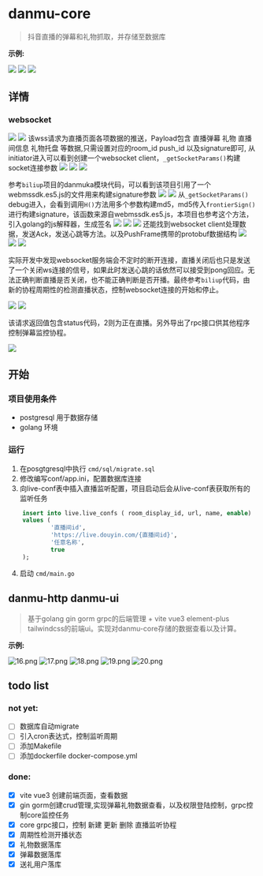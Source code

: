 # danmu-core

> 抖音直播的弹幕和礼物抓取，并存储至数据库

**示例:**

![](image/common-message.png)
![](image/gift-message.png)
![](image/template.png)

## 详情

### websocket

![](image/1.png)
![](image/2.png)
该wss请求为直播页面各项数据的推送，Payload包含 直播弹幕 礼物 直播间信息 礼物托盘 等数据,只需设置对应的room_id push_id 以及signature即可,
从initiator进入可以看到创建一个websocket client，`_getSocketParams()`构建socket连接参数
![](image/4.png)
![](image/3.png)
![](image/param.png)

参考`biliup`项目的danmuka模块代码，可以看到该项目引用了一个webmssdk.es5.js的文件用来构建signature参数
![](image/5.png)
![](image/6.png)
从`_getSocketParams()` debug进入，会看到调用`H()`方法用多个参数构建md5，md5传入`frontierSign()`进行构建signature，该函数来源自webmssdk.es5.js，本项目也参考这个方法，引入golang的js解释器，生成签名
![](image/7.png)
![](image/8.png)
![](image/9.png)
还能找到websocket client处理数据，发送Ack，发送心跳等方法。以及PushFrame携带的protobuf数据结构
![](image/10.png)
![](image/11.png)
![](image/12.png)

实际开发中发现websocket服务端会不定时的断开连接，直播关闭后也只是发送了一个关闭ws连接的信号，如果此时发送心跳的话依然可以接受到pong回应。无法正确判断直播是否关闭，也不能正确判断是否开播。最终参考`biliup`代码，由新的协程周期性的检测直播状态，控制websocket连接的开始和停止。

![](image/13.png)
![](image/14.png)

该请求返回值包含status代码，2则为正在直播。另外导出了rpc接口供其他程序控制弹幕监控协程。

![](image/15.png)



## 开始

###  项目使用条件

+ postgresql 用于数据存储
+ golang 环境

### 运行

1. 在posgtgresql中执行 `cmd/sql/migrate.sql`
2. 修改编写conf/app.ini，配置数据库连接
3. 向live-conf表中插入直播监听配置，项目启动后会从live-conf表获取所有的监听任务 
```sql
    insert into live.live_confs ( room_display_id, url, name, enable)
    values (
            '直播间id',
            'https://live.douyin.com/{直播间id}',
            '任意名称',
            true
    );
  ```
4. 启动 `cmd/main.go`

## danmu-http danmu-ui
> 基于golang gin gorm grpc的后端管理 + vite vue3 element-plus tailwindcss的前端ui。实现对danmu-core存储的数据查看以及计算。

**示例:**

![16.png](image%2F16.png)
![17.png](image%2F17.png)
![18.png](image%2F18.png)
![19.png](image%2F19.png)
![20.png](image%2F20.png)



## todo list

### not yet:

- [ ] 数据库自动migrate
- [ ] 引入cron表达式，控制监听周期
- [ ] 添加Makefile
- [ ] 添加dockerfile docker-compose.yml

### done:

- [x] vite vue3 创建前端页面，查看数据
- [x] gin gorm创建crud管理,实现弹幕礼物数据查看，以及权限登陆控制，grpc控制core监控任务
- [x] core grpc接口，控制 新建 更新 删除 直播监听协程
- [x] 周期性检测开播状态
- [x] 礼物数据落库
- [x] 弹幕数据落库
- [x] 送礼用户落库
